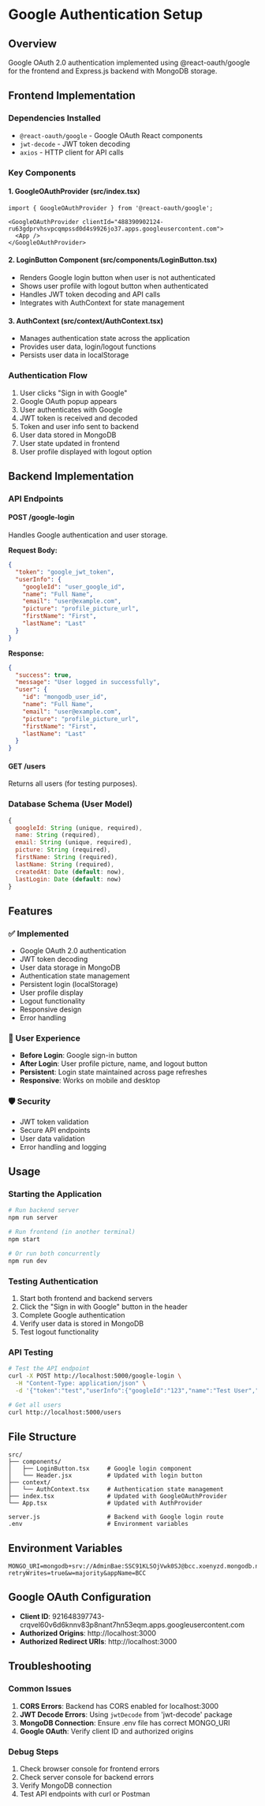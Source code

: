 # Google Authentication Setup

## Overview
Google OAuth 2.0 authentication implemented using @react-oauth/google for the frontend and Express.js backend with MongoDB storage.

## Frontend Implementation

### Dependencies Installed
- `@react-oauth/google` - Google OAuth React components
- `jwt-decode` - JWT token decoding
- `axios` - HTTP client for API calls

### Key Components

#### 1. GoogleOAuthProvider (src/index.tsx)
```tsx
import { GoogleOAuthProvider } from '@react-oauth/google';

<GoogleOAuthProvider clientId="488390902124-ru63gdprvhsvpcqmpssd0d4s9926jo37.apps.googleusercontent.com">
  <App />
</GoogleOAuthProvider>
```

#### 2. LoginButton Component (src/components/LoginButton.tsx)
- Renders Google login button when user is not authenticated
- Shows user profile with logout button when authenticated
- Handles JWT token decoding and API calls
- Integrates with AuthContext for state management

#### 3. AuthContext (src/context/AuthContext.tsx)
- Manages authentication state across the application
- Provides user data, login/logout functions
- Persists user data in localStorage

### Authentication Flow
1. User clicks "Sign in with Google"
2. Google OAuth popup appears
3. User authenticates with Google
4. JWT token is received and decoded
5. Token and user info sent to backend
6. User data stored in MongoDB
7. User state updated in frontend
8. User profile displayed with logout option

## Backend Implementation

### API Endpoints

#### POST /google-login
Handles Google authentication and user storage.

**Request Body:**
```json
{
  "token": "google_jwt_token",
  "userInfo": {
    "googleId": "user_google_id",
    "name": "Full Name",
    "email": "user@example.com",
    "picture": "profile_picture_url",
    "firstName": "First",
    "lastName": "Last"
  }
}
```

**Response:**
```json
{
  "success": true,
  "message": "User logged in successfully",
  "user": {
    "id": "mongodb_user_id",
    "name": "Full Name",
    "email": "user@example.com",
    "picture": "profile_picture_url",
    "firstName": "First",
    "lastName": "Last"
  }
}
```

#### GET /users
Returns all users (for testing purposes).

### Database Schema (User Model)
```javascript
{
  googleId: String (unique, required),
  name: String (required),
  email: String (unique, required),
  picture: String (required),
  firstName: String (required),
  lastName: String (required),
  createdAt: Date (default: now),
  lastLogin: Date (default: now)
}
```

## Features

### ✅ Implemented
- Google OAuth 2.0 authentication
- JWT token decoding
- User data storage in MongoDB
- Authentication state management
- Persistent login (localStorage)
- User profile display
- Logout functionality
- Responsive design
- Error handling

### 🔧 User Experience
- **Before Login**: Google sign-in button
- **After Login**: User profile picture, name, and logout button
- **Persistent**: Login state maintained across page refreshes
- **Responsive**: Works on mobile and desktop

### 🛡️ Security
- JWT token validation
- Secure API endpoints
- User data validation
- Error handling and logging

## Usage

### Starting the Application
```bash
# Run backend server
npm run server

# Run frontend (in another terminal)
npm start

# Or run both concurrently
npm run dev
```

### Testing Authentication
1. Start both frontend and backend servers
2. Click the "Sign in with Google" button in the header
3. Complete Google authentication
4. Verify user data is stored in MongoDB
5. Test logout functionality

### API Testing
```bash
# Test the API endpoint
curl -X POST http://localhost:5000/google-login \
  -H "Content-Type: application/json" \
  -d '{"token":"test","userInfo":{"googleId":"123","name":"Test User","email":"test@example.com","picture":"url","firstName":"Test","lastName":"User"}}'

# Get all users
curl http://localhost:5000/users
```

## File Structure
```
src/
├── components/
│   ├── LoginButton.tsx     # Google login component
│   └── Header.jsx          # Updated with login button
├── context/
│   └── AuthContext.tsx     # Authentication state management
├── index.tsx               # Updated with GoogleOAuthProvider
└── App.tsx                 # Updated with AuthProvider

server.js                   # Backend with Google login route
.env                        # Environment variables
```

## Environment Variables
```
MONGO_URI=mongodb+srv://AdminBae:SSC91KLSOjVwk0SJ@bcc.xoenyzd.mongodb.net/backcaseDB?retryWrites=true&w=majority&appName=BCC
```

## Google OAuth Configuration
- **Client ID**: 921648397743-crqvel60v6d6knnv83p8nant7hn53eqm.apps.googleusercontent.com
- **Authorized Origins**: http://localhost:3000
- **Authorized Redirect URIs**: http://localhost:3000

## Troubleshooting

### Common Issues
1. **CORS Errors**: Backend has CORS enabled for localhost:3000
2. **JWT Decode Errors**: Using `jwtDecode` from 'jwt-decode' package
3. **MongoDB Connection**: Ensure .env file has correct MONGO_URI
4. **Google OAuth**: Verify client ID and authorized origins

### Debug Steps
1. Check browser console for frontend errors
2. Check server console for backend errors
3. Verify MongoDB connection
4. Test API endpoints with curl or Postman 
